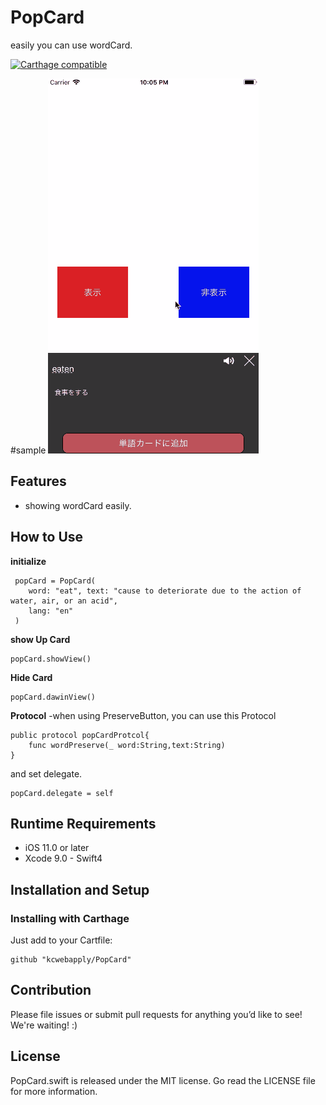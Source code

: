 # PopCard
easily you can use wordCard.

[![Carthage compatible](https://img.shields.io/badge/Carthage-compatible-4BC51D.svg?style=flat)](https://github.com/Carthage/Carthage)

#sample
![Sample](sample.gif)
## Features

- showing wordCard easily.

## How to Use

**initialize**

```
 popCard = PopCard(
    word: "eat", text: "cause to deteriorate due to the action of water, air, or an acid",
    lang: "en"
 )
```

**show Up Card**

```
popCard.showView()
```

**Hide  Card**
```
popCard.dawinView()
```

**Protocol**
-when using PreserveButton, you can use this Protocol
```
public protocol popCardProtcol{
    func wordPreserve(_ word:String,text:String)
}
```

and set delegate.

```
popCard.delegate = self
```


## Runtime Requirements

- iOS 11.0 or later
- Xcode 9.0 - Swift4

## Installation and Setup
### Installing with Carthage
Just add to your Cartfile:

```ogdl
github "kcwebapply/PopCard"
```
## Contribution

Please file issues or submit pull requests for anything you’d like to see! We're waiting! :)

## License
PopCard.swift is released under the MIT license. Go read the LICENSE file for more information.
